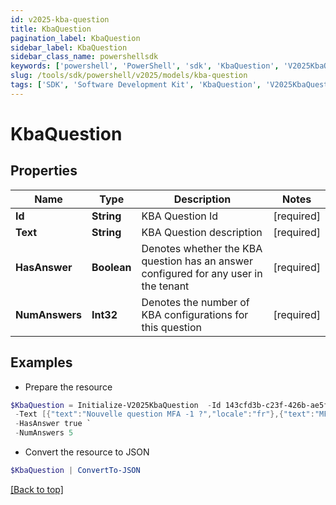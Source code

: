 ```yaml
---
id: v2025-kba-question
title: KbaQuestion
pagination_label: KbaQuestion
sidebar_label: KbaQuestion
sidebar_class_name: powershellsdk
keywords: ['powershell', 'PowerShell', 'sdk', 'KbaQuestion', 'V2025KbaQuestion']
slug: /tools/sdk/powershell/v2025/models/kba-question
tags: ['SDK', 'Software Development Kit', 'KbaQuestion', 'V2025KbaQuestion']
---
```


# KbaQuestion

## Properties

| Name | Type | Description | Notes |
| --- | --- | --- | --- |
| **Id** | **String** | KBA Question Id | [required] |
| **Text** | **String** | KBA Question description | [required] |
| **HasAnswer** | **Boolean** | Denotes whether the KBA question has an answer configured for any user in the tenant | [required] |
| **NumAnswers** | **Int32** | Denotes the number of KBA configurations for this question | [required] |

## Examples

- Prepare the resource

```powershell
$KbaQuestion = Initialize-V2025KbaQuestion  -Id 143cfd3b-c23f-426b-ae5f-d3db06fa5919 `
 -Text [{"text":"Nouvelle question MFA -1 ?","locale":"fr"},{"text":"MFA new question -1 ?","locale":""}] `
 -HasAnswer true `
 -NumAnswers 5
```

- Convert the resource to JSON

```powershell
$KbaQuestion | ConvertTo-JSON
```

[[Back to top]](#)
